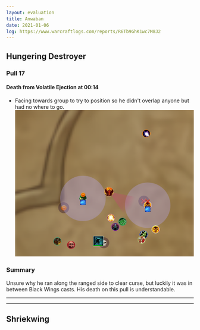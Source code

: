 ```yaml
---
layout: evaluation
title: Anwaban
date: 2021-01-06
log: https://www.warcraftlogs.com/reports/R6Tb9GhK1wc7M8J2
---
```


## Hungering Destroyer

### Pull 17

#### Death from Volatile Ejection at 00:14
- Facing towards group to try to position so he didn't overlap anyone but had no where to go.
![Anwaban First Death](/assets/Hungering_Anwaban_Death_Pull17_0014.png)

### Summary

Unsure why he ran along the ranged side to clear curse, but luckily it was in between Black Wings casts.  His death on this pull is understandable.

---
---

## Shriekwing